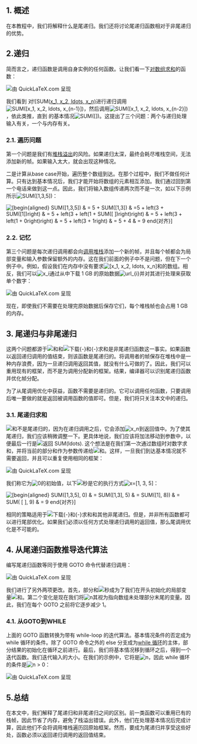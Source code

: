 ## 1. 概述

在本教程中，我们将解释什么是尾递归。我们还将讨论尾递归函数相对于非尾递归的优势。

## 2.递归

简而言之，递归函数是调用自身实例的任何函数。让我们看一下[对数组求和](https://www.baeldung.com/java-array-sum-average)的函数：

![由 QuickLaTeX.com 呈现](https://www.baeldung.com/wp-content/ql-cache/quicklatex.com-beead8482b1c9204c7e26644c8ca8858_l3.svg)

我们看到 对![SUM([x_1, x_2, ldots, x_n)](https://www.baeldung.com/wp-content/ql-cache/quicklatex.com-ffd85d13e07333cb8b0b55476ea828b3_l3.svg)进行递归调用![SUM([x_1, x_2, ldots, x_{n-1}])](https://www.baeldung.com/wp-content/ql-cache/quicklatex.com-849a6912686fed3dfc207e43a0a3f305_l3.svg)，然后调用![SUM([x_1, x_2, ldots, x_{n-2}])](https://www.baeldung.com/wp-content/ql-cache/quicklatex.com-f1a46eee7164ea3a60bd129af073aebf_l3.svg)，依此类推，直到 的基本情况![SUM([])](https://www.baeldung.com/wp-content/ql-cache/quicklatex.com-fde2243a5631890c23cfc3fd45c992e2_l3.svg)。这提出了三个问题：两个与递归处理输入有关，一个与内存有关。

### 2.1. 遍历问题

第一个问题是我们有[堆栈溢出](https://www.baeldung.com/java-stack-overflow-error)的风险。如果递归太深，最终会耗尽堆栈空间，无法添加新的帧。如果输入太大，就会出现这种情况。

二是计算从base case开始，遍历整个数组到达。在那个过程中，我们不做任何计算。只有达到基本情况后，我们才能开始将数组的元素相互添加。我们通过回到第一个电话来做到这一点。因此，我们将输入数组传递两次而不是一次，如以下示例所示![SUM([1,3,5])](https://www.baeldung.com/wp-content/ql-cache/quicklatex.com-df35ea39279fa2edc0753c482356ec5a_l3.svg)：

![[begin{aligned} SUM([1,3,5]) & = 5 + SUM([1,3])  & =5 + left(3 + SUM([1])right)   & = 5 + left(3 + left(1 + SUM([ ])right)right)  & = 5 + left(3 + left(1 + 0right)right)  & = 5 + left(3 + 1right)  & = 5 + 4 & = 9 end{对齐}]](https://www.baeldung.com/wp-content/ql-cache/quicklatex.com-eb04b5e7b3dca9141b290735293afd70_l3.svg)  

### 2.2. 记忆

第三个问题是每次递归调用都会向[调用堆栈](https://en.wikipedia.org/wiki/Call_stack)添加一个新的帧，并且每个帧都会为局部变量和输入参数保留额外的内存。这在我们前面的例子中不是问题，但在下一个例子中。例如，假设我们在内存中没有要求![[x_1, x_2, ldots, x_n]](https://www.baeldung.com/wp-content/ql-cache/quicklatex.com-0c919aa4914e0fa52b9898ac0fba332f_l3.svg)和的数组。相反，我们可以![x_i](https://www.baeldung.com/wp-content/ql-cache/quicklatex.com-dad27a9703483183e1afd245f5232b83_l3.svg)通过从中下载 1 GB 的原始数据![url_{i}](https://www.baeldung.com/wp-content/ql-cache/quicklatex.com-ff6a8b5ba33361a1ebc2e25cd9635010_l3.svg)并对其进行处理来获取单个数字：

![由 QuickLaTeX.com 呈现](https://www.baeldung.com/wp-content/ql-cache/quicklatex.com-a357547b7c0491e881af1a70ebd93f6b_l3.svg)

现在，即使我们不需要在处理完原始数据后保存它们，每个堆栈帧也会占用 1 GB 的内存。

## 3. 尾递归与非尾递归

这两个问题都源于![和](https://www.baeldung.com/wp-content/ql-cache/quicklatex.com-00639636f134b0d3b70a85e36a88e8f1_l3.svg)和![下载{-}和{-}求和](https://www.baeldung.com/wp-content/ql-cache/quicklatex.com-864391f257bae8135bc05fbfaa0a2dbf_l3.svg)是非尾递归函数这一事实。如果函数以返回递归调用的值结束，则该函数是尾递归的。将调用者的帧保存在堆栈中是一种内存浪费，因为一旦递归调用返回其值，就没有什么可做的了。因此，我们可以重用现有的框架，而不是为调用分配新的框架。结果，编译器可以识别尾递归函数并优化帧分配。

为了从尾调用优化中获益，函数不需要是递归的。它可以调用任何函数，只要调用后唯一要做的就是返回被调用函数的值即可。但是，我们将只关注本文中的递归。

### 3.1. 尾递归求和

![和](https://www.baeldung.com/wp-content/ql-cache/quicklatex.com-00639636f134b0d3b70a85e36a88e8f1_l3.svg)不是尾递归的，因为在递归调用之后，它会添加![x_n](https://www.baeldung.com/wp-content/ql-cache/quicklatex.com-b401d1b471048a542d97b3e84178bbe5_l3.svg)到返回值中。为了使其尾递归，我们应该稍微调整一下。更具体地说，我们应该将加法移动到参数中，以便最后一行是![返回 SUM(ldots)](https://www.baeldung.com/wp-content/ql-cache/quicklatex.com-96d60f68496edebd846bef8337f34bed_l3.svg). 这个想法是在我们第一次通过数组时对数字求和，并将当前的部分和作为参数传递给![和](https://www.baeldung.com/wp-content/ql-cache/quicklatex.com-00639636f134b0d3b70a85e36a88e8f1_l3.svg)。这样，一旦我们到达基本情况就不需要返回，并且可以重复使用相同的框架：

![由 QuickLaTeX.com 呈现](https://www.baeldung.com/wp-content/ql-cache/quicklatex.com-e89d58152bb1cc1a0225b88fc6f5bedc_l3.svg)

我们称它为![0](https://www.baeldung.com/wp-content/ql-cache/quicklatex.com-8354ade9c79ec6a7ac658f2c3032c9df_l3.svg)的初始值，以下![秒](https://www.baeldung.com/wp-content/ql-cache/quicklatex.com-1edc883862ceed1a21913f60358e31d8_l3.svg)是它的执行方式![x=[1, 3, 5]](https://www.baeldung.com/wp-content/ql-cache/quicklatex.com-7a98396b67f8a2f2a2fd9dc780093105_l3.svg)：

![[begin{aligned} SUM([1,3,5], 0) & = SUM([1,3], 5)  & = SUM([1], 8))  & = SUM( [ ], 9)  & = 9  end{对齐}]](https://www.baeldung.com/wp-content/ql-cache/quicklatex.com-e0784d5eb3acc35ba06fc0d85204d438_l3.svg)

相同的策略适用于![下载{-}和{-}求和](https://www.baeldung.com/wp-content/ql-cache/quicklatex.com-864391f257bae8135bc05fbfaa0a2dbf_l3.svg)和其他非尾递归。但是，并非所有函数都可以进行尾部优化。如果我们必须以任何方式处理递归调用的返回值，那么尾调用优化是不可能的。

## 4. 从尾递归函数推导迭代算法

编写尾递归函数等同于使用 GOTO 命令代替递归调用：

![由 QuickLaTeX.com 呈现](https://www.baeldung.com/wp-content/ql-cache/quicklatex.com-5f2b88df6c07a9ff73921d1c07c5394f_l3.svg)

我们进行了另外两项更改。首先，部分和![秒](https://www.baeldung.com/wp-content/ql-cache/quicklatex.com-1edc883862ceed1a21913f60358e31d8_l3.svg)成为了我们在开头初始化的局部变量![和](https://www.baeldung.com/wp-content/ql-cache/quicklatex.com-00639636f134b0d3b70a85e36a88e8f1_l3.svg)。第二个变化是现在我们将![n](https://www.baeldung.com/wp-content/ql-cache/quicklatex.com-ec4217f4fa5fcd92a9edceba0e708cf7_l3.svg)其视为指向数组未处理部分末尾的变量。因此，我们在每个 GOTO 之前将它逐步减少 1。

### 4.1. 从GOTO到WHILE

上面的 GOTO 函数转换为带有 while-loop 的迭代算法。基本情况条件的否定成为 while 循环的条件。除了 GOTO 命令之外的 else 分支成为[while 循环](https://www.baeldung.com/java-while-loop)的主体，部分结果的初始化在循环之前进行。最后，我们将基本情况移到循环之后，得到一个迭代函数。我们迭代输入的大小。在我们的示例中，它将是![n](https://www.baeldung.com/wp-content/ql-cache/quicklatex.com-ec4217f4fa5fcd92a9edceba0e708cf7_l3.svg)，因此 while 循环的条件是![n > 0](https://www.baeldung.com/wp-content/ql-cache/quicklatex.com-5c4e78749f6472f8721aa9eb62054e06_l3.svg)：

![由 QuickLaTeX.com 呈现](https://www.baeldung.com/wp-content/ql-cache/quicklatex.com-606bdd5f90655ee01cf3bfb8add7d6f3_l3.svg)

## 5.总结

在本文中，我们解释了尾递归和非尾递归之间的区别。前一类函数可以重用已有的栈帧，因此节省了内存，避免了栈溢出错误。此外，他们在处理基本情况后完成计算，因此他们不会将调用堆栈遍历回原始框架。然而，要成为尾递归并享受这些好处，函数必须以返回递归调用的返回值结束。 